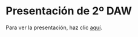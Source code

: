 # Presentación de 2º DAW

Para ver la presentación, haz clic <a target="_blank"  href="https://rawgit.com/LuisJoseSanchez/presentacion-daw2/master/index.html">aquí</a>.
